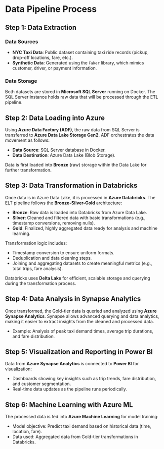 # Data Pipeline Process

## Step 1: Data Extraction
### Data Sources
- **NYC Taxi Data**: Public dataset containing taxi ride records (pickup, drop-off locations, fare, etc.).
- **Synthetic Data**: Generated using the `Faker` library, which mimics customer, driver, or payment information.

### Data Storage
Both datasets are stored in **Microsoft SQL Server** running on Docker. The SQL Server instance holds raw data that will be processed through the ETL pipeline.

## Step 2: Data Loading into Azure
Using **Azure Data Factory (ADF)**, the raw data from SQL Server is transferred to **Azure Data Lake Storage Gen2**. ADF orchestrates the data movement as follows:
- **Data Source**: SQL Server database in Docker.
- **Data Destination**: Azure Data Lake (Blob Storage).
  
Data is first loaded into **Bronze** (raw) storage within the Data Lake for further transformation.

## Step 3: Data Transformation in Databricks
Once data is in Azure Data Lake, it is processed in **Azure Databricks**. The ELT pipeline follows the **Bronze-Silver-Gold** architecture:
- **Bronze**: Raw data is loaded into Databricks from Azure Data Lake.
- **Silver**: Cleaned and filtered data with basic transformations (e.g., timestamp conversions, removing nulls).
- **Gold**: Finalized, highly aggregated data ready for analysis and machine learning.

Transformation logic includes:
- Timestamp conversion to ensure uniform formats.
- Deduplication and data cleaning steps.
- Joining and aggregating datasets to create meaningful metrics (e.g., total trips, fare analysis).

Databricks uses **Delta Lake** for efficient, scalable storage and querying during the transformation process.

## Step 4: Data Analysis in Synapse Analytics
Once transformed, the Gold-tier data is queried and analyzed using **Azure Synapse Analytics**. Synapse allows advanced querying and data analytics, making it easier to extract insights from the cleaned and processed data.

- Example: Analysis of peak taxi demand times, average trip durations, and fare distribution.

## Step 5: Visualization and Reporting in Power BI
Data from **Azure Synapse Analytics** is connected to **Power BI** for visualization:
- Dashboards showing key insights such as trip trends, fare distribution, and customer segmentation.
- Real-time data updates as the pipeline runs periodically.

## Step 6: Machine Learning with Azure ML
The processed data is fed into **Azure Machine Learning** for model training:
- Model objective: Predict taxi demand based on historical data (time, location, fare).
- Data used: Aggregated data from Gold-tier transformations in Databricks.
